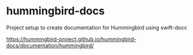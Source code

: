 # hummingbird-docs

Project setup to create documentation for Hummingbird using swift-docc

https://hummingbird-project.github.io/hummingbird-docs/documentation/hummingbird/
